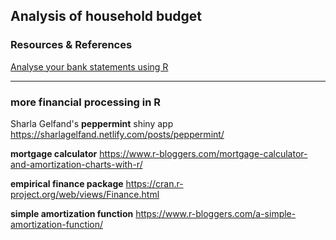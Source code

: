 ## Analysis of household budget



### Resources & References

[Analyse your bank statements using R](https://benjaminlmoore.wordpress.com/2014/01/04/analyse-your-bank-statements-using-r/)


--- 

### more financial processing in R

Sharla Gelfand's **peppermint** shiny app
https://sharlagelfand.netlify.com/posts/peppermint/

 
**mortgage calculator**
https://www.r-bloggers.com/mortgage-calculator-and-amortization-charts-with-r/

**empirical finance package**
https://cran.r-project.org/web/views/Finance.html

**simple amortization function**
https://www.r-bloggers.com/a-simple-amortization-function/



